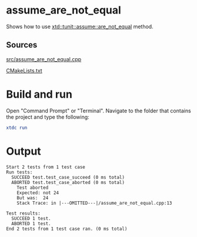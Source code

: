 # assume_are_not_equal

Shows how to use [xtd::tunit::assume::are_not_equal](https://gammasoft71.github.io/xtd/reference_guides/latest/classxtd_1_1tunit_1_1assume.html#a18979db548114b94daa0a137c154acb2) method.

## Sources

[src/assume_are_not_equal.cpp](src/assume_are_not_equal.cpp)

[CMakeLists.txt](CMakeLists.txt)

# Build and run

Open "Command Prompt" or "Terminal". Navigate to the folder that contains the project and type the following:

```cmake
xtdc run
```

# Output

```
Start 2 tests from 1 test case
Run tests:
  SUCCEED test.test_case_succeed (0 ms total)
  ABORTED test.test_case_aborted (0 ms total)
    Test aborted
    Expected: not 24
    But was:  24
    Stack Trace: in |---OMITTED---|/assume_are_not_equal.cpp:13

Test results:
  SUCCEED 1 test.
  ABORTED 1 test.
End 2 tests from 1 test case ran. (0 ms total)
```
